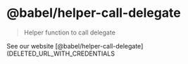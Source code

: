 # @babel/helper-call-delegate

> Helper function to call delegate

See our website [@babel/helper-call-delegate](DELETED_URL_WITH_CREDENTIALS